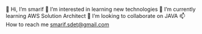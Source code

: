 👋 Hi, I’m smarif
👀 I’m interested in learning new technologies
🌱 I’m currently learning AWS Solution Architect
💞️ I’m looking to collaborate on JAVA
📫 How to reach me smarif.sdet@gmail.com
